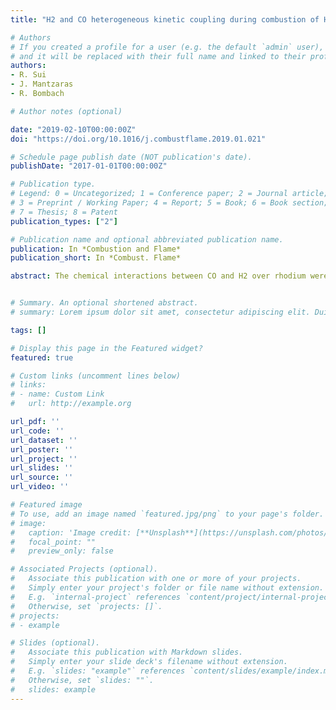```yaml
---
title: "H2 and CO heterogeneous kinetic coupling during combustion of H2/CO/O2/N2 mixtures over rhodium (Combustion and Flame vol. 202)"

# Authors
# If you created a profile for a user (e.g. the default `admin` user), write the username (folder name) here 
# and it will be replaced with their full name and linked to their profile.
authors:
- R. Sui
- J. Mantzaras
- R. Bombach

# Author notes (optional)

date: "2019-02-10T00:00:00Z"
doi: "https://doi.org/10.1016/j.combustflame.2019.01.021"

# Schedule page publish date (NOT publication's date).
publishDate: "2017-01-01T00:00:00Z"

# Publication type.
# Legend: 0 = Uncategorized; 1 = Conference paper; 2 = Journal article;
# 3 = Preprint / Working Paper; 4 = Report; 5 = Book; 6 = Book section;
# 7 = Thesis; 8 = Patent
publication_types: ["2"]

# Publication name and optional abbreviated publication name.
publication: In *Combustion and Flame*
publication_short: In *Combust. Flame*

abstract: The chemical interactions between CO and H2 over rhodium were investigated for H2/CO/O2/N2 mixtures with H2:CO volumetric ratios 1:5–3:1, overall fuel-lean equivalence ratios φ=0.13 and 0.23, a pressure of 5 bar, and surface temperatures 510-610 K. This temperature range was particularly important for cat- alytic ignition in hybrid hetero-/homogeneous combustion concepts of large gas-turbines operating at part-load or idling conditions and in recuperative micro-turbine-based microreactors at normal operation. In situ Raman measurements of major gas-phase species concentrations were carried out over the catalyst boundary layer, while 2-D simulations were performed with a detailed catalytic reaction scheme. Compar- isons of simulations and measurements assessed the performance of the catalytic reaction mechanism for the oxidation of pure CO, pure H2 and H2/CO fuel blends. Transition temperatures were identified below (above) which H2 inhibited (promoted) the oxidation of CO. For a given equivalence ratio, the transition temperatures decreased significantly with increasing H2 :CO volumetric ratio (595 K for H2 :CO = 1:5 and less than 535 K for H2 :CO = 3:1, at φ = 0.13) while for a given H2 :CO volumetric ratio they dropped moder- ately with decreasing φ. This behavior was fundamentally different to that of platinum catalysts, whereby transition temperatures depended weakly on H2:CO volumetric ratio and stronger on equivalence ratio. The strong dependence of the transition temperatures on H2:CO volumetric ratio over rhodium pointed to the advantage of this catalyst when used for high-hydrogen-content (> 80% volume) fuels in power generation applications. The promotion effect of H2 on CO oxidation above the transition temperatures was a result of the increased importance of the indirect CO oxidation route via surface COOH.


# Summary. An optional shortened abstract.
# summary: Lorem ipsum dolor sit amet, consectetur adipiscing elit. Duis posuere tellus ac convallis placerat. Proin tincidunt magna sed ex sollicitudin condimentum.

tags: []

# Display this page in the Featured widget?
featured: true

# Custom links (uncomment lines below)
# links:
# - name: Custom Link
#   url: http://example.org

url_pdf: ''
url_code: ''
url_dataset: ''
url_poster: ''
url_project: ''
url_slides: ''
url_source: ''
url_video: ''

# Featured image
# To use, add an image named `featured.jpg/png` to your page's folder. 
# image:
#   caption: 'Image credit: [**Unsplash**](https://unsplash.com/photos/pLCdAaMFLTE)'
#   focal_point: ""
#   preview_only: false

# Associated Projects (optional).
#   Associate this publication with one or more of your projects.
#   Simply enter your project's folder or file name without extension.
#   E.g. `internal-project` references `content/project/internal-project/index.md`.
#   Otherwise, set `projects: []`.
# projects:
# - example

# Slides (optional).
#   Associate this publication with Markdown slides.
#   Simply enter your slide deck's filename without extension.
#   E.g. `slides: "example"` references `content/slides/example/index.md`.
#   Otherwise, set `slides: ""`.
#   slides: example
---
```

